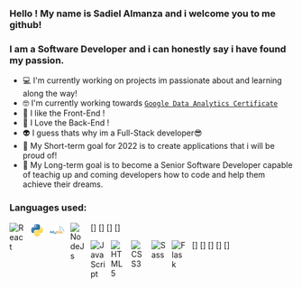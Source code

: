 
### Hello ! My name is Sadiel Almanza and i welcome you to me github! ####

### I am a Software Developer and i can honestly say i have found my passion.
- 💻 I'm currently working on projects im passionate about and learning along the way!
- 🤓 I'm currently working towards [`Google Data Analytics Certificate`](https://grow.google/certificates/data-analytics/#?modal_active=none)
- 🤖 I like the Front-End !
- 🐳 I Love the Back-End !
- 👽 I guess thats why im a Full-Stack developer😎
- 📝 My Short-term goal for 2022 is to create applications that i will be proud of!
- 💠 My Long-term goal is to become a Senior Software Developer capable of teachig up and coming developers how to code and help them achieve their dreams.

### Languages used:

[<img align="left" alt="React" width="26px" src="https://cdn.jsdelivr.net/gh/devicons/devicon/icons/react/react-original.svg" style="padding-right:10px;" />]
[<img align="left" alt="Python" width="26px" src="https://raw.githubusercontent.com/devicons/devicon/master/icons/python/python-original.svg" style="padding-right:10px;" />]
[<img align="left" alt="MySql" width="26px" src="https://raw.githubusercontent.com/devicons/devicon/master/icons/mysql/mysql-original-wordmark.svg" style="padding-right:10px;"/>]
[<img align="left" alt="NodeJs" width="26px" src="https://cdn.jsdelivr.net/gh/devicons/devicon/icons/nodejs/nodejs-original.svg" style="padding-right:10px;"/>]

[<img align="left" alt="JavaScript" width="26px" src="https://cdn.jsdelivr.net/gh/devicons/devicon/icons/javascript/javascript-original.svg" style="padding-right:10px;" />]
[<img align="left" alt="HTML5" width="26px" src="https://cdn.jsdelivr.net/gh/devicons/devicon/icons/html5/html5-original.svg" style="padding-right:10px;" />]
[<img align="left" alt="CSS3" width="26px" src="https://cdn.jsdelivr.net/gh/devicons/devicon/icons/css3/css3-original.svg" style="padding-right:10px;" />]
[<img align="left" alt="Sass" width="26px" src="https://cdn.jsdelivr.net/gh/devicons/devicon/icons/sass/sass-original.svg" style="padding-right:10px;" />]
[<img align="left" alt="Flask" width="26px" src="https://cdn.jsdelivr.net/gh/devicons/devicon/icons/flask/flask-original.svg" style="padding-right:10px;" color= "white" />]
</br>